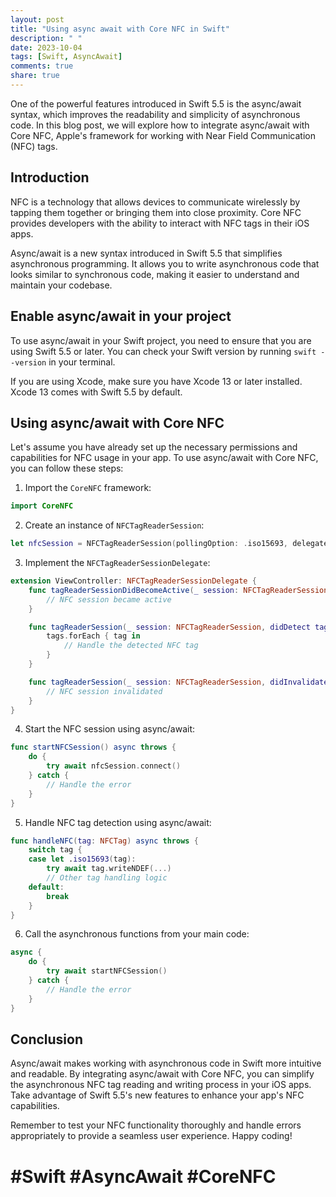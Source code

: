 ```yaml
---
layout: post
title: "Using async await with Core NFC in Swift"
description: " "
date: 2023-10-04
tags: [Swift, AsyncAwait]
comments: true
share: true
---
```


One of the powerful features introduced in Swift 5.5 is the async/await syntax, which improves the readability and simplicity of asynchronous code. In this blog post, we will explore how to integrate async/await with Core NFC, Apple's framework for working with Near Field Communication (NFC) tags.

## Introduction

NFC is a technology that allows devices to communicate wirelessly by tapping them together or bringing them into close proximity. Core NFC provides developers with the ability to interact with NFC tags in their iOS apps.

Async/await is a new syntax introduced in Swift 5.5 that simplifies asynchronous programming. It allows you to write asynchronous code that looks similar to synchronous code, making it easier to understand and maintain your codebase.

## Enable async/await in your project

To use async/await in your Swift project, you need to ensure that you are using Swift 5.5 or later. You can check your Swift version by running `swift --version` in your terminal.

If you are using Xcode, make sure you have Xcode 13 or later installed. Xcode 13 comes with Swift 5.5 by default.

## Using async/await with Core NFC

Let's assume you have already set up the necessary permissions and capabilities for NFC usage in your app. To use async/await with Core NFC, you can follow these steps:

1. Import the `CoreNFC` framework:

```swift
import CoreNFC
```

2. Create an instance of `NFCTagReaderSession`:

```swift
let nfcSession = NFCTagReaderSession(pollingOption: .iso15693, delegate: self)
```

3. Implement the `NFCTagReaderSessionDelegate`:

```swift
extension ViewController: NFCTagReaderSessionDelegate {
    func tagReaderSessionDidBecomeActive(_ session: NFCTagReaderSession) {
        // NFC session became active
    }

    func tagReaderSession(_ session: NFCTagReaderSession, didDetect tags: [NFCTag]) {
        tags.forEach { tag in
            // Handle the detected NFC tag
        }
    }

    func tagReaderSession(_ session: NFCTagReaderSession, didInvalidateWithError error: Error) {
        // NFC session invalidated
    }
}
```

4. Start the NFC session using async/await:

```swift
func startNFCSession() async throws {
    do {
        try await nfcSession.connect()
    } catch {
        // Handle the error
    }
}
```

5. Handle NFC tag detection using async/await:

```swift
func handleNFC(tag: NFCTag) async throws {
    switch tag {
    case let .iso15693(tag):
        try await tag.writeNDEF(...)
        // Other tag handling logic
    default:
        break
    }
}
```

6. Call the asynchronous functions from your main code:

```swift
async {
    do {
        try await startNFCSession()
    } catch {
        // Handle the error
    }
}
```

## Conclusion

Async/await makes working with asynchronous code in Swift more intuitive and readable. By integrating async/await with Core NFC, you can simplify the asynchronous NFC tag reading and writing process in your iOS apps. Take advantage of Swift 5.5's new features to enhance your app's NFC capabilities.

Remember to test your NFC functionality thoroughly and handle errors appropriately to provide a seamless user experience. Happy coding!

# #Swift #AsyncAwait #CoreNFC
